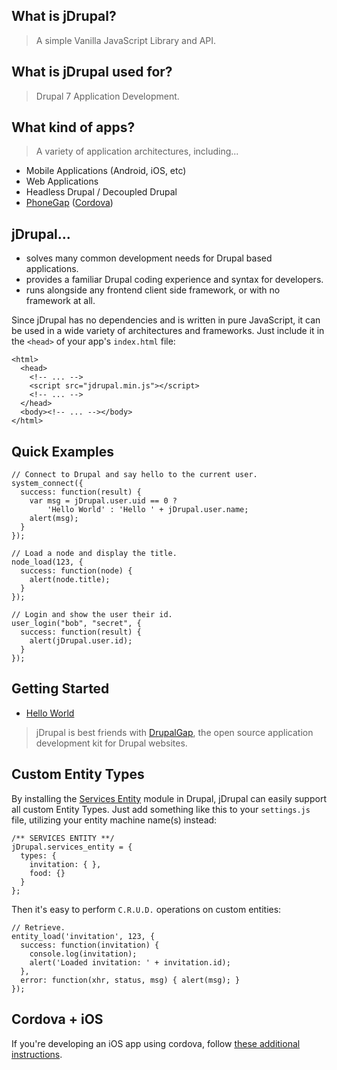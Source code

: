 ## What is jDrupal?

> A simple Vanilla JavaScript Library and API.

## What is jDrupal used for?

> Drupal 7 Application Development.

## What kind of apps?

> A variety of application architectures, including...

- Mobile Applications (Android, iOS, etc)
- Web Applications
- Headless Drupal / Decoupled Drupal
- [PhoneGap](http://phonegap.com/) ([Cordova](https://cordova.apache.org/))

## jDrupal...

- solves many common development needs for Drupal based applications.
- provides a familiar Drupal coding experience and syntax for developers.
- runs alongside any frontend client side framework, or with no framework at all.

Since jDrupal has no dependencies and is written in pure JavaScript, it can be used in a wide variety of architectures and frameworks. Just include it in the `<head>` of your app's `index.html` file:

```
<html>
  <head>
    <!-- ... -->
    <script src="jdrupal.min.js"></script>
    <!-- ... -->
  </head>
  <body><!-- ... --></body>
</html>
```

## Quick Examples

```
// Connect to Drupal and say hello to the current user.
system_connect({
  success: function(result) {
    var msg = jDrupal.user.uid == 0 ?
        'Hello World' : 'Hello ' + jDrupal.user.name;
    alert(msg);
  }
});
```

```
// Load a node and display the title.
node_load(123, {
  success: function(node) {
    alert(node.title);
  }
});
```

```
// Login and show the user their id.
user_login("bob", "secret", {
  success: function(result) {
    alert(jDrupal.user.id);
  }
});
```

## Getting Started

- [Hello World](http://jdrupal.tylerfrankenstein.com/7/docs/Hello_World)

> jDrupal is best friends with [DrupalGap](http://drupalgap.org), the open source application development kit for Drupal websites.

## Custom Entity Types

By installing the [Services Entity](https://www.drupal.org/project/services_entity) module in Drupal, jDrupal can easily support all custom Entity Types. Just add something like this to your `settings.js` file, utilizing your entity machine name(s) instead:

```
/** SERVICES ENTITY **/
jDrupal.services_entity = {
  types: {
    invitation: { },
    food: {}
  }
};
```

Then it's easy to perform `C.R.U.D.` operations on custom entities:

```
// Retrieve.
entity_load('invitation', 123, {
  success: function(invitation) {
    console.log(invitation);
    alert('Loaded invitation: ' + invitation.id);
  },
  error: function(xhr, status, msg) { alert(msg); }
});
```

## Cordova + iOS

If you're developing an iOS app using cordova, follow [these additional instructions](https://github.com/signalpoint/jDrupal/issues/87#issuecomment-775488402).
